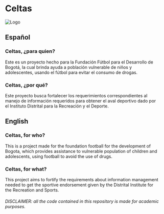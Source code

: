 # Celtas
![Logo](https://upload.wikimedia.org/wikipedia/commons/thumb/b/bd/Triquetra_.svg/128px-Triquetra_.svg.png)

## Español
### Celtas, ¿para quien?
Este es un proyecto hecho para la Fundación Fútbol para el Desarrollo de Bogotá, la cual brinda ayuda a población vulnerable de niños y adolescentes, usando el fútbol para evitar el consumo de drogas.

### Celtas, ¿por qué?
Este proyecto busca fortalecer los requerimientos correspondientes al manejo de información requeridos para obtener el aval deportivo dado por el Instituto Distrital para la Recreación y el Deporte.


## English
### Celtas, for who?
This is a project made for the foundation football for the development of Bogota, which provides assistance to vulnerable population of children and adolescents, using football to avoid the use of drugs.

### Celtas, for what?
This project aims to fortify the requirements about information management needed to get the sportive endorsement given by the Distrital Institute for the Recreation and Sports.

###### DISCLAIMER: all the code contained in this repository is made for academic purposes.
